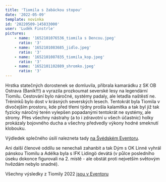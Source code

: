 ```yaml
---
title: 'Tiomila s žabáckou stopou'
date: '2022-05-09'
template: novinka
id: '20220509-145833000'
user: 'Luděk Finstrle'
pictures:
    - name: '1652101076536_tiomila s Dencou.jpeg'
      ratio: '3'
    - name: '1652101083685_jidlo.jpeg'
      ratio: '3'
    - name: '1652101087835_tiomila_kop.jpeg'
      ratio: '3'
    - name: '1652101102889_shromko.jpeg'
      ratio: '3'
---
```

Hrstka statečných dorostenek se domluvila, přibrala kamarádku z SK OB Ostrava (Baník!!!) a vyrazila prozkoumat severské lesy na legendární Tiomilu. Cestování bylo náročné, systémy padaly, ale letadla naštěstí ne. Tréninků bylo dost v krásných severských lesech. Tentokrát byla Tiomila v divočejším prostoru, kde před třemi týdny prošla kalamitka a tak byl již tak fyzicky náročný terén vylepšen popadanými tentokrát ne systémy, ale stromy. Přes všechny nástrahy (a to i zdravotní u všech účastnic) holky prokázaly bojovného ducha a všechny předvedly výkony hodné smeknutí klobouku.

Výdledek splečného úsilí nalezneta tady [na Švédském Eventoru](https://eventor.orientering.se/Events/ResultList?eventId=33643&amp;organisationId=1431).

Ani další členové oddílu se nenechali zahanbit a tak Dým s OK Linné vyhrál pánskou Tiomilu a Adélka byla s IFK Lidingö devátá (v půlce posledního úseku dokonce figurovali na 2. místě - ale obstát proti nejvetším světovým hvězdám nebylo snadné).

Všechny výsledky z Tiomily 2022 [jsou v Eventoru](https://eventor.orientering.se/Events/ResultList?eventId=33643&amp;groupBy=EventClass)
